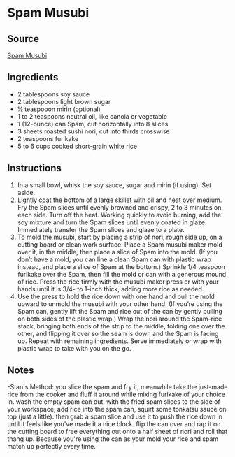 # Spam Musubi

## Source
[Spam Musubi](https://cooking.nytimes.com/recipes/1020160-spam-musubi)

## Ingredients
- 2 tablespoons soy sauce
- 2 tablespoons light brown sugar
- ½ teaspooon mirin (optional)
- 1 to 2 teaspoons neutral oil, like canola or vegetable
- 1 (12-ounce) can Spam, cut horizontally into 8 slices
- 3 sheets roasted sushi nori, cut into thirds crosswise
- 2 teaspoons furikake
- 5 to 6 cups cooked short-grain white rice

## Instructions
1. In a small bowl, whisk the soy sauce, sugar and mirin (if using). Set aside.
2. Lightly coat the bottom of a large skillet with oil and heat over medium. Fry the Spam slices until evenly browned and crispy, 2 to 3 minutes on each side. Turn off the heat. Working quickly to avoid burning, add the soy mixture and turn the Spam slices until evenly coated in glaze. Immediately transfer the Spam slices and glaze to a plate.
3. To mold the musubi, start by placing a strip of nori, rough side up, on a cutting board or clean work surface. Place a Spam musubi maker mold over it, in the middle, then place a slice of Spam into the mold. (If you don’t have a mold, you can line a clean Spam can with plastic wrap instead, and place a slice of Spam at the bottom.) Sprinkle 1/4 teaspoon furikake over the Spam, then fill the mold or can with a generous mound of rice. Press the rice firmly with the musubi maker press or with your hands until it is 3/4- to 1-inch thick, adding more rice as needed.
4. Use the press to hold the rice down with one hand and pull the mold upward to unmold the musubi with your other hand. (If you’re using the Spam can, gently lift the Spam and rice out of the can by gently pulling on both sides of the plastic wrap.) Wrap the nori around the Spam-rice stack, bringing both ends of the strip to the middle, folding one over the other, and flipping it over so the seam is down and the Spam is facing up. Repeat with remaining ingredients. Serve immediately or wrap with plastic wrap to take with you on the go.

## Notes
-Stan's Method: you slice the spam and fry it, meanwhile take the just-made rice from the cooker and fluff it around while mixing furikake of your choice in. wash the empty spam can out. with the fried spam slices to the side of your workspace, add rice into the spam can, squirt some tonkatsu sauce on top (just a little). then grab a spam slice and use it to push the rice down in until it feels like you've made it a nice block. flip the can over and rap it on the cutting board to free everything out onto a half sheet of nori and roll that thang up. Because you're using the can as your mold your rice and spam match up perfectly every time.